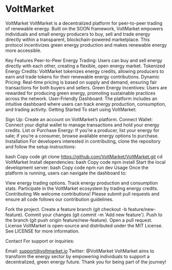 # VoltMarket

VoltMarket
VoltMarket is a decentralized platform for peer-to-peer trading of renewable energy. Built on the SOON framework, VoltMarket empowers individuals and small energy producers to buy, sell and trade energy directly within a transparent, blockchain-powered marketplace. This protocol incentivizes green energy production and makes renewable energy more accessible.

Key Features
Peer-to-Peer Energy Trading: Users can buy and sell energy directly with each other, creating a flexible, open energy market.
Tokenized Energy Credits: VoltMarket tokenizes energy credits, allowing producers to earn and trade tokens for their renewable energy contributions.
Dynamic Pricing: Real-time pricing is based on supply and demand, ensuring fair transactions for both buyers and sellers.
Green Energy Incentives: Users are rewarded for producing green energy, promoting sustainable practices across the network.
User-Friendly Dashboard: The platform includes an intuitive dashboard where users can track energy production, consumption, and trading activity.
Getting Started
To start using VoltMarket:

Sign Up: Create an account on VoltMarket’s platform.
Connect Wallet: Connect your digital wallet to manage transactions and hold your energy credits.
List or Purchase Energy: If you’re a producer, list your energy for sale; if you’re a consumer, browse available energy options to purchase.
Installation
For developers interested in contributing, clone the repository and follow the setup instructions:

bash
Copy code
git clone https://github.com/VoltMarket/VoltMarket.git
cd VoltMarket
Install dependencies:
bash
Copy code
npm install
Start the local development server:
bash
Copy code
npm run dev
Usage
Once the platform is running, users can navigate the dashboard to:

View energy trading options.
Track energy production and consumption stats.
Participate in the VoltMarket ecosystem by trading energy credits.
Contributing
We welcome contributions! Please submit pull requests and ensure all code follows our contribution guidelines.

Fork the project.
Create a feature branch (git checkout -b feature/new-feature).
Commit your changes (git commit -m 'Add new feature').
Push to the branch (git push origin feature/new-feature).
Open a pull request.
License
VoltMarket is open-source and distributed under the MIT License. See LICENSE for more information.

Contact
For support or inquiries:

Email: support@voltmarket.io
Twitter: @VoltMarket
VoltMarket aims to transform the energy sector by empowering individuals to support a decentralized, green energy future. Thank you for being part of the journey!






